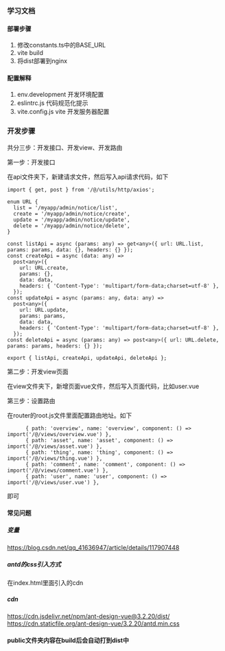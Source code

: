 ### 学习文档


#### 部署步骤

1. 修改constants.ts中的BASE_URL
2. vite build
3. 将dist部署到nginx


#### 配置解释

1. env.development 开发环境配置
2. eslintrc.js 代码规范化提示
3. vite.config.js vite 开发服务器配置



### 开发步骤

共分三步：开发接口、开发view、开发路由

第一步：开发接口

在api文件夹下，新建请求文件，然后写入api请求代码，如下

```
import { get, post } from '/@/utils/http/axios';

enum URL {
  list = '/myapp/admin/notice/list',
  create = '/myapp/admin/notice/create',
  update = '/myapp/admin/notice/update',
  delete = '/myapp/admin/notice/delete',
}

const listApi = async (params: any) => get<any>({ url: URL.list, params: params, data: {}, headers: {} });
const createApi = async (data: any) =>
  post<any>({
    url: URL.create,
    params: {},
    data: data,
    headers: { 'Content-Type': 'multipart/form-data;charset=utf-8' },
  });
const updateApi = async (params: any, data: any) =>
  post<any>({
    url: URL.update,
    params: params,
    data: data,
    headers: { 'Content-Type': 'multipart/form-data;charset=utf-8' },
  });
const deleteApi = async (params: any) => post<any>({ url: URL.delete, params: params, headers: {} });

export { listApi, createApi, updateApi, deleteApi };

```

第二步：开发view页面

在view文件夹下，新增页面vue文件，然后写入页面代码，比如user.vue

第三步：设置路由

在router的root.js文件里面配置路由地址。如下

```
      { path: 'overview', name: 'overview', component: () => import('/@/views/overview.vue') },
      { path: 'asset', name: 'asset', component: () => import('/@/views/asset.vue') },
      { path: 'thing', name: 'thing', component: () => import('/@/views/thing.vue') },
      { path: 'comment', name: 'comment', component: () => import('/@/views/comment.vue') },
      { path: 'user', name: 'user', component: () => import('/@/views/user.vue') },
```

即可

#### 常见问题

##### 变量
https://blog.csdn.net/qq_41636947/article/details/117907448

##### antd的css引入方式
在index.html里面引入的cdn

##### cdn
https://cdn.jsdelivr.net/npm/ant-design-vue@3.2.20/dist/
https://cdn.staticfile.org/ant-design-vue/3.2.20/antd.min.css

#### public文件夹内容在build后会自动打到dist中
